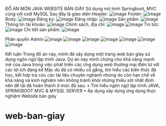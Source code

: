 ĐỒ ÁN MÔN JAVA WEBSITE BÁN GIÀY
Sử dụng mô hình Springboot, MVC cùng với csdl MySQL
Sau đây là giao diện
Header: ![image](https://github.com/user-attachments/assets/731a836d-2a9c-4107-aed6-ef1a6885f710)
Footer: ![image](https://github.com/user-attachments/assets/ed03b7fc-2e88-41bc-803e-9a428a80d41b)
Body: ![image](https://github.com/user-attachments/assets/7409975d-f435-4adc-ac8b-4aea6c70ad8b)
Đăng ký: ![image](https://github.com/user-attachments/assets/7591eab1-ae50-4529-bb66-0531b258b7e5)
Đăng nhập: ![image](https://github.com/user-attachments/assets/8629c834-1403-4385-9e32-3668e6f7142a)
Sản phẩm: ![image](https://github.com/user-attachments/assets/72b7fbfd-e5be-4592-986b-9ee4eea29f82)
Thông tin tài khoản: ![image](https://github.com/user-attachments/assets/273ea50d-6d2c-4a05-8f92-cc11262fc875)
Chính sách, địa chỉ: ![image](https://github.com/user-attachments/assets/8dd6847b-d1f7-4ba6-b535-e20c9ca077d8)
![image](https://github.com/user-attachments/assets/09acdc0b-c0db-44d7-a4f8-4532c7922e90)
Tin tức: ![image](https://github.com/user-attachments/assets/b6566098-c5d5-4e2a-9d3d-3f8e743ab7ad)
Chi tiết sản phẩm: ![image](https://github.com/user-attachments/assets/94290c6c-de2c-46be-8f94-bdbb3537eb1c)


Phân quyền Admin
![image](https://github.com/user-attachments/assets/117dd873-ee99-4264-a37a-e4f31918d144)
![image](https://github.com/user-attachments/assets/1108eaef-d319-4ee1-8927-dd91f2c5e2b9)
![image](https://github.com/user-attachments/assets/a187c304-5c17-4bea-9237-3717db33502e)
![image](https://github.com/user-attachments/assets/9ccac13c-9f4c-423e-8681-b7b343278960)
![image](https://github.com/user-attachments/assets/5a3474d7-519c-49dd-9483-533abc766652)
![image](https://github.com/user-attachments/assets/d97b0517-c504-4acf-bdb0-bf8c79155973)
![image](https://github.com/user-attachments/assets/abd6a403-c534-4bfd-8b17-35dab93c976b)

Kết luận
Trong đồ án này, mình đã xây dựng một trang web bán giày sử dụng ngôn ngữ lập trình Java. Dự án này minh chứng cho khả năng mạnh mẽ của Java trong việc phát triển các ứng dụng web thương mại điện tử với các lợi ích đáng kể
Mặc dù đã có nhiều cố gắng, tìm hiểu các kiến thức đã học, kết hợp tra cứu các tài liệu chuyên nghành nhưng do còn hạn chế về khả năng và kinh nghiệm nên không tránh khỏi những thiếu sót nhất định nên đề tài đã hoàn thành ở mức độ sau:
•	Tìm hiểu ngôn ngữ lập trình JAVA, SPRINGBOOT MVC & MYSQL SERVER
•	Áp dụng xây dựng ứng dụng thực nghiệm Website bán giày
# web-ban-giay
